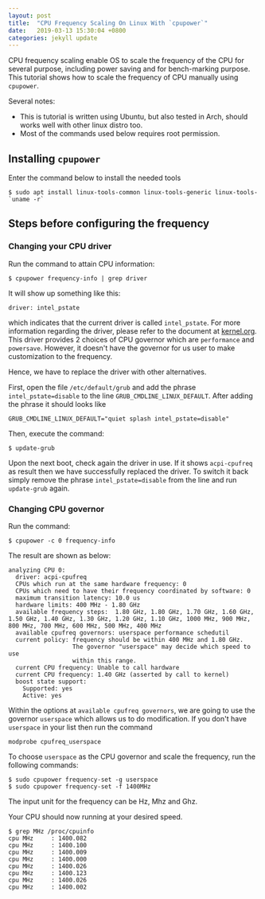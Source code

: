 ```yaml
---
layout: post
title:  "CPU Frequency Scaling On Linux With `cpupower`"
date:   2019-03-13 15:30:04 +0800
categories: jekyll update
---
```


CPU frequency scaling enable OS to scale the frequency of the CPU for several purpose, including power saving and for bench-marking purpose. This tutorial shows how to scale the frequency of CPU manually using `cpupower`.

Several notes: 
+   This is tutorial is written using Ubuntu, but also tested in Arch, should works well with other linux distro too.
+   Most of the commands used below requires root permission.

## Installing `cpupower`
Enter the command below to install the needed tools
```
$ sudo apt install linux-tools-common linux-tools-generic linux-tools-`uname -r`
```

## Steps before configuring the frequency

### Changing your CPU driver
Run the command to attain CPU information:
```shell
$ cpupower frequency-info | grep driver
```
It will show up something like this:
```shell
driver: intel_pstate
```
which indicates that the current driver is called `intel_pstate`. For more information regarding the driver, please refer to the document at [kernel.org](https://www.kernel.org/doc/html/v4.12/admin-guide/pm/intel_pstate.html). This driver provides 2 choices of CPU governor which are `performance` and `powersave`. However, it doesn't have the governor for us user to make customization to the frequency. 

Hence, we have to replace the driver with other alternatives.

First, open the file `/etc/default/grub` and add the phrase `intel_pstate=disable` to the line `GRUB_CMDLINE_LINUX_DEFAULT`. After adding the phrase it should looks like 
```
GRUB_CMDLINE_LINUX_DEFAULT="quiet splash intel_pstate=disable"
```

Then, execute the command:
```
$ update-grub
```

Upon the next boot, check again the driver in use. If it shows `acpi-cpufreq` as result then we have successfully replaced the driver. To switch it back simply remove the phrase `intel_pstate=disable` from the line and run `update-grub` again.

### Changing CPU governor
Run the command:
```
$ cpupower -c 0 frequency-info
```
The result are shown as below:
```
analyzing CPU 0:
  driver: acpi-cpufreq
  CPUs which run at the same hardware frequency: 0
  CPUs which need to have their frequency coordinated by software: 0
  maximum transition latency: 10.0 us
  hardware limits: 400 MHz - 1.80 GHz
  available frequency steps:  1.80 GHz, 1.80 GHz, 1.70 GHz, 1.60 GHz, 1.50 GHz, 1.40 GHz, 1.30 GHz, 1.20 GHz, 1.10 GHz, 1000 MHz, 900 MHz, 800 MHz, 700 MHz, 600 MHz, 500 MHz, 400 MHz
  available cpufreq governors: userspace performance schedutil
  current policy: frequency should be within 400 MHz and 1.80 GHz.
                  The governor "userspace" may decide which speed to use
                  within this range.
  current CPU frequency: Unable to call hardware
  current CPU frequency: 1.40 GHz (asserted by call to kernel)
  boost state support:
    Supported: yes
    Active: yes
```

Within the options at `available cpufreq governors`, we are going to use the governor `userspace` which allows us to do modification. If you don't have `userspace` in your list then run the command
```
modprobe cpufreq_userspace
```

To choose `userspace` as the CPU governor and scale the frequency, run the following commands:
```
$ sudo cpupower frequency-set -g userspace
$ sudo cpupower frequency-set -f 1400MHz
```
The input unit for the frequency can be Hz, Mhz and Ghz.

Your CPU should now running at your desired speed.
```
$ grep MHz /proc/cpuinfo
cpu MHz		: 1400.082
cpu MHz		: 1400.100
cpu MHz		: 1400.009
cpu MHz		: 1400.000
cpu MHz		: 1400.026
cpu MHz		: 1400.123
cpu MHz		: 1400.026
cpu MHz		: 1400.002
```

